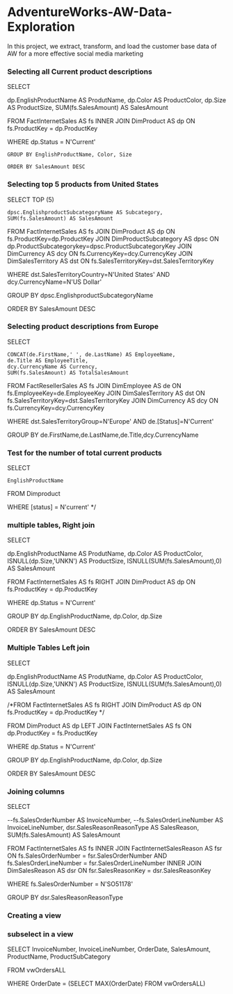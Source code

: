 # AdventureWorks-AW-Data-Exploration
In this project, we extract, transform, and load the customer base data of AW for a more effective social media marketing

### Selecting all Current product descriptions

SELECT

dp.EnglishProductName AS ProdutName,
dp.Color AS ProductColor,
dp.Size AS ProductSize,
SUM(fs.SalesAmount) AS SalesAmount



FROM FactInternetSales AS fs 
    INNER JOIN DimProduct AS dp 
    ON fs.ProductKey = dp.ProductKey 

WHERE dp.Status = N'Current'




    GROUP BY EnglishProductName, Color, Size

    ORDER BY SalesAmount DESC


### Selecting top 5 products from United States


SELECT TOP (5) 

    dpsc.EnglishproductSubcategoryName AS Subcategory,
    SUM(fs.SalesAmount) AS SalesAmount

FROM FactInternetSales AS fs 
    JOIN DimProduct AS dp 
    ON fs.ProductKey=dp.ProductKey
    JOIN DimProductSubcategory AS dpsc 
    ON dp.ProductSubcategorykey=dpsc.ProductSubcategoryKey
    JOIN DimCurrency AS dcy 
    ON fs.CurrencyKey=dcy.CurrencyKey
    JOIN DimSalesTerritory AS dst 
    ON fs.SalesTerritoryKey=dst.SalesTerritoryKey

WHERE dst.SalesTerritoryCountry=N'United States'
AND dcy.CurrencyName=N'US Dollar'

GROUP BY dpsc.EnglishproductSubcategoryName

ORDER BY SalesAmount DESC


### Selecting product descriptions from Europe
SELECT

    CONCAT(de.FirstName,' ', de.LastName) AS EmployeeName,
    de.Title AS EmployeeTitle,
    dcy.CurrencyName AS Currency,
    SUM(fs.SalesAmount) AS TotalSalesAmount


FROM FactResellerSales AS fs
    JOIN DimEmployee AS de
    ON fs.EmployeeKey=de.EmployeeKey
    JOIN DimSalesTerritory AS dst 
    ON fs.SalesTerritoryKey=dst.SalesTerritoryKey
    JOIN DimCurrency AS dcy 
    ON fs.CurrencyKey=dcy.CurrencyKey

WHERE dst.SalesTerritoryGroup=N'Europe'
AND de.[Status]=N'Current'

GROUP BY de.FirstName,de.LastName,de.Title,dcy.CurrencyName



### Test for the number of total current products

SELECT 

    EnglishProductName 
FROM Dimproduct

WHERE [status] = N'current'
*/





### multiple tables, Right join


SELECT

dp.EnglishProductName AS ProdutName,
dp.Color AS ProductColor,
ISNULL(dp.Size,'UNKN') AS ProductSize,
ISNULL(SUM(fs.SalesAmount),0) AS SalesAmount


FROM FactInternetSales AS fs 
    RIGHT JOIN DimProduct AS dp 
    ON fs.ProductKey = dp.ProductKey 

WHERE dp.Status = N'Current'


GROUP BY dp.EnglishProductName, dp.Color, dp.Size

ORDER BY SalesAmount DESC


### Multiple Tables Left join

SELECT

dp.EnglishProductName AS ProdutName,
dp.Color AS ProductColor,
ISNULL(dp.Size,'UNKN') AS ProductSize,
ISNULL(SUM(fs.SalesAmount),0) AS SalesAmount


/*FROM FactInternetSales AS fs 
    RIGHT JOIN DimProduct AS dp 
    ON fs.ProductKey = dp.ProductKey 
*/

FROM DimProduct AS dp 
LEFT JOIN FactInternetSales AS fs 
ON dp.ProductKey = fs.ProductKey

WHERE dp.Status = N'Current'


GROUP BY dp.EnglishProductName, dp.Color, dp.Size

ORDER BY SalesAmount DESC


### Joining columns 

SELECT 

--fs.SalesOrderNumber AS InvoiceNumber,
--fs.SalesOrderLineNumber AS InvoiceLineNumber,
dsr.SalesReasonReasonType AS SalesReason,
SUM(fs.SalesAmount) AS SalesAmount



FROM FactInternetSales AS fs 
    INNER JOIN FactInternetSalesReason AS fsr 
    ON fs.SalesOrderNumber = fsr.SalesOrderNumber AND fs.SalesOrderLineNumber = fsr.SalesOrderLineNumber
    INNER JOIN DimSalesReason AS dsr 
    ON fsr.SalesReasonKey = dsr.SalesReasonKey

WHERE fs.SalesOrderNumber = N'SO51178'


GROUP BY dsr.SalesReasonReasonType

### Creating a view


### subselect in a view

SELECT
    InvoiceNumber,
    InvoiceLineNumber,
    OrderDate,
    SalesAmount,
    ProductName,
    ProductSubCategory


FROM vwOrdersALL

WHERE OrderDate = (SELECT MAX(OrderDate) FROM vwOrdersALL)


